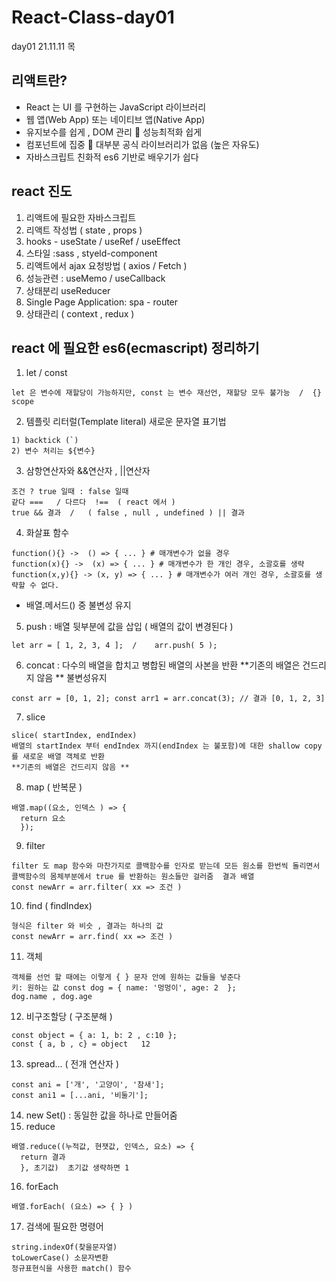 # React-Class-day01
day01 21.11.11 목

## 리액트란? 
- React 는 UI 를 구현하는 JavaScript 라이브러리 
- 웹 앱(Web App) 또는 네이티브 앱(Native App) 
- 유지보수를 쉽게 , DOM 관리  성능최적화 쉽게 
- 컴포넌트에 집중  대부분 공식 라이브러리가 없음 (높은 자유도) 
- 자바스크립트 친화적 es6 기반로 배우기가 쉽다 

## react 진도 
1. 리액트에 필요한 자바스크립트 
2. 리액트 작성법 ( state , props ) 
3. hooks - useState / useRef / useEffect  
4. 스타일 :sass , styeld-component 
5. 리액트에서 ajax 요청방법 ( axios / Fetch ) 
6. 성능관련 : useMemo / useCallback  
7. 상태분리 useReducer 
8. Single Page Application: spa - router  
9. 상태관리 ( context , redux ) 

## react 에 필요한 es6(ecmascript) 정리하기 
1. let / const 
```
let 은 변수에 재할당이 가능하지만, const 는 변수 재선언, 재할당 모두 불가능  /  {} scope  
```
2. 템플릿 리터럴(Template literal) 새로운 문자열 표기법 
```
1) backtick (`) 
2) 변수 처리는 ${변수} 
```
3. 삼항연산자와 &&연산자 , ||연산자  
```
조건 ? true 일때 : false 일때
같다 ===   / 다르다  !==  ( react 에서 )
true && 결과  /   ( false , null , undefined ) || 결과 
```
4. 화살표 함수 
```
function(){} ->  () => { ... } # 매개변수가 없을 경우
function(x){} ->  (x) => { ... } # 매개변수가 한 개인 경우, 소괄호를 생략 
function(x,y){} -> (x, y) => { ... } # 매개변수가 여러 개인 경우, 소괄호를 생략할 수 없다. 
```
- 배열.메서드() 중 불변성 유지 
5. push : 배열 뒷부분에 값을 삽입 ( 배열의 값이 변경된다 ) 
```
let arr = [ 1, 2, 3, 4 ];  /    arr.push( 5 ); 
```
6. concat : 다수의 배열을 합치고 병합된 배열의 사본을 반환  **기존의 배열은 건드리지 않음 ** 불변성유지 
```
const arr = [0, 1, 2]; const arr1 = arr.concat(3); // 결과 [0, 1, 2, 3] 
```
7. slice
```
slice( startIndex, endIndex) 
배열의 startIndex 부터 endIndex 까지(endIndex 는 불포함)에 대한 shallow copy 를 새로운 배열 객체로 반환 
**기존의 배열은 건드리지 않음 ** 
```
8. map ( 반복문 ) 
```
배열.map((요소, 인덱스 ) => {
  return 요소
  });
```
9. filter 
```
filter 도 map 함수와 마찬가지로 콜백함수를 인자로 받는데 모든 원소를 한번씩 돌리면서 콜백함수의 몸체부분에서 true 를 반환하는 원소들만 걸러줌  결과 배열 
const newArr = arr.filter( xx => 조건 ) 
```
10. find ( findIndex) 
```
형식은 filter 와 비슷 , 결과는 하나의 값  
const newArr = arr.find( xx => 조건 ) 
```
11. 객체
```
객체를 선언 할 때에는 이렇게 { } 문자 안에 원하는 값들을 넣준다 
키: 원하는 값 const dog = { name: '멍멍이', age: 2  };
dog.name , dog.age 
```
12. 비구조할당 ( 구조분해 ) 
```
const object = { a: 1, b: 2 , c:10 }; 
const { a, b , c} = object   12
```
13. spread... ( 전개 연산자 ) 
```
const ani = ['개', '고양이', '참새'];
const ani1 = [...ani, '비둘기']; 
```
14. new Set() : 동일한 값을 하나로 만들어줌 
15. reduce  
```
배열.reduce((누적값, 현잿값, 인덱스, 요소) => {
  return 결과  
  }, 초기값)  초기값 생략하면 1 
```
16. forEach 
```
배열.forEach( (요소) => { } ) 
```
17. 검색에 필요한 명령어 
```
string.indexOf(찾을문자열)  
toLowerCase() 소문자변환 
정규표현식을 사용한 match() 함수 
```
 
